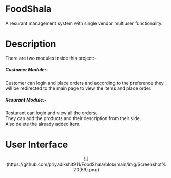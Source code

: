 # FoodShala
A resurant management system with single vendor multiuser functionality.

# Description
There are two modules inside this project:-
<h5>Customer Module:- </h5>
Customer can login and place orders and according to the preference they will be redirected to the main page to view the items and place order.
<h5>Resurant Module:-</h5>
Resturant can login and view all the orders.<br>
They can add the products and their description from their side.<br>
Also delete the already added item.<br>

# User Interface
<div align="center">
  ![](https://github.com/priyadikshit911/FoodShala/blob/main/img/Screenshot%20(69).png)
</div>
